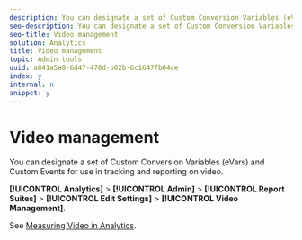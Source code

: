 ```yaml
---
description: You can designate a set of Custom Conversion Variables (eVars) and Custom Events for use in tracking and reporting on video.
seo-description: You can designate a set of Custom Conversion Variables (eVars) and Custom Events for use in tracking and reporting on video.
seo-title: Video management
solution: Analytics
title: Video management
topic: Admin tools
uuid: a841a5a8-6d47-478d-b02b-6c1647fb04ce
index: y
internal: n
snippet: y
---
```


# Video management

You can designate a set of Custom Conversion Variables (eVars) and Custom Events for use in tracking and reporting on video.

**[!UICONTROL Analytics]** > **[!UICONTROL Admin]** > **[!UICONTROL Report Suites]** > **[!UICONTROL Edit Settings]** > **[!UICONTROL Video Management]**.

See [Measuring Video in Analytics](https://marketing.adobe.com/resources/help/en_US/sc/appmeasurement/video/index.html). 
